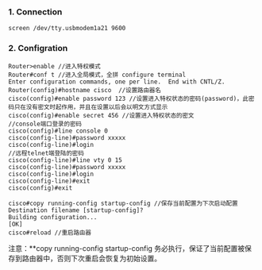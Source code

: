  ### 1. Connection
```
screen /dev/tty.usbmodem1a21 9600
```
### 2. Configration
```
Router>enable //进入特权模式
Router#conf t //进入全局模式，全拼 configure terminal
Enter configuration commands, one per line.  End with CNTL/Z.
Router(config)#hostname cisco  //设置路由器名
cisco(config)#enable password 123 //设置进入特权状态的密码(password)，此密码只在没有密文时起作用，并且在设置以后会以明文方式显示
cisco(config)#enable secret 456 //设置进入特权状态的密文
//console端口登录的密码
cisco(config)#line console 0 
cisco(config-line)#password xxxxx
cisco(config-line)#login
//远程telnet端登陆的密码
cisco(config-line)#line vty 0 15
cisco(config-line)#password xxxxx
cisco(config-line)#login
cisco(config-line)#exit
cisco(config)#exit

cisco#copy running-config startup-config //保存当前配置为下次启动配置
Destination filename [startup-config]? 
Building configuration...
[OK]
cisco#reload //重启路由器

```

注意：**copy running-config startup-config 务必执行，保证了当前配置被保存到路由器中，否则下次重启会恢复为初始设置。
